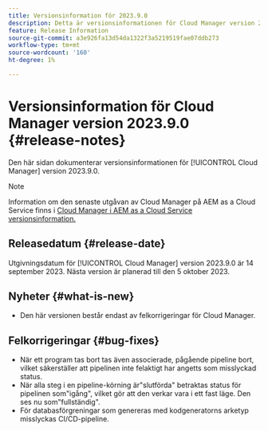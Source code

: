 ```yaml
---
title: Versionsinformation för 2023.9.0
description: Detta är versionsinformationen för Cloud Manager version 2023.9.0.
feature: Release Information
source-git-commit: a3e926fa13d54da1322f3a5219519fae07ddb273
workflow-type: tm+mt
source-wordcount: '160'
ht-degree: 1%

---
```



# Versionsinformation för Cloud Manager version 2023.9.0 {#release-notes}

Den här sidan dokumenterar versionsinformationen för [!UICONTROL Cloud Manager] version 2023.9.0.

>[!NOTE]
>
>Information om den senaste utgåvan av Cloud Manager på AEM as a Cloud Service finns i [Cloud Manager i AEM as a Cloud Service versionsinformation.](https://experienceleague.adobe.com/docs/experience-manager-cloud-service/content/implementing/using-cloud-manager/release-notes-cloud-manager/release-notes-cm-current.html)

## Releasedatum {#release-date}

Utgivningsdatum för [!UICONTROL Cloud Manager] version 2023.9.0 är 14 september 2023. Nästa version är planerad till den 5 oktober 2023.

## Nyheter {#what-is-new}

* Den här versionen består endast av felkorrigeringar för Cloud Manager.

## Felkorrigeringar {#bug-fixes}

* När ett program tas bort tas även associerade, pågående pipeline bort, vilket säkerställer att pipelinen inte felaktigt har angetts som misslyckad status.
* När alla steg i en pipeline-körning är&quot;slutförda&quot; betraktas status för pipelinen som&quot;igång&quot;, vilket gör att den verkar vara i ett fast läge. Den ses nu som&quot;fullständig&quot;.
* För databasförgreningar som genereras med kodgeneratorns arketyp misslyckas CI/CD-pipeline.
